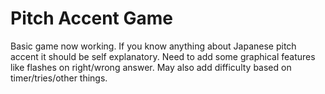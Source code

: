 # Pitch Accent Game

Basic game now working. If you know anything about Japanese pitch accent it should be self explanatory. Need to add some graphical features like flashes on right/wrong answer. May also add difficulty based on timer/tries/other things.
